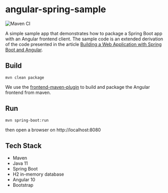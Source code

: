 # angular-spring-sample

![Maven CI](https://github.com/saigyo/angular-spring-sample/actions/workflows/java-ci.yml/badge.svg)

A simple sample app that demonstrates how to package a Spring Boot app with an Angular frontend client.
The sample code is an extended derivation of the code presented in the article 
[Building a Web Application with Spring Boot and Angular](https://www.baeldung.com/spring-boot-angular-web).

## Build

```shell
mvn clean package
```

We use the [frontend-maven-plugin](https://github.com/eirslett/frontend-maven-plugin) to build and package the Angular frontend from maven.

## Run

```shell
mvn spring-boot:run
```

then open a browser on http://localhost:8080

## Tech Stack

- Maven
- Java 11
- Spring Boot
- H2 in-memory database
- Angular 10
- Bootstrap
